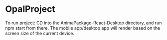 # OpalProject
To run project:
CD into the AnimaPackage-React-Desktop directory, and run npm start from there.
The mobile app/desktop app will render based on the screen size of the current device.

